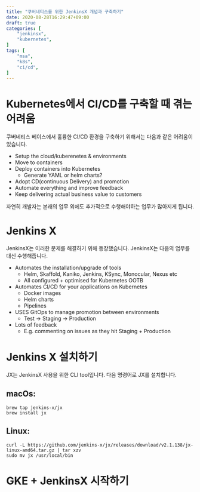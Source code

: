 ```yaml
---
title: "쿠버네티스를 위한 JenkinsX 개념과 구축하기"
date: 2020-08-28T16:29:47+09:00
draft: true
categories: [
    "jenkinsx",
    "kubernetes",
]
tags: [
    "msa",
    "k8s",
    "ci/cd",   
]
---
```


# Kubernetes에서 CI/CD를 구축할 때 겪는 어려움
쿠버네티스 베이스에서 훌륭한 CI/CD 환경을 구축하기 위해서는 다음과 같은 어려움이 있습니다.
* Setup the cloud/kuberenetes & environments
* Move to containers
* Deploy containers into Kubernetes
  * Generate YAML or helm charts?
* Adopt CD(continuous Delivery) and promotion
* Automate everything and improve feedback
* Keep delivering actual business value to customers

자연히 개발자는 본래의 업무 외에도 추가적으로 수행해야하는 업무가 많아지게 됩니다.

# Jenkins X
JenkinsX는 이러한 문제를 해결하기 위해 등장했습니다. JenkinsX는 다음의 업무를 대신 수행해줍니다.
* Automates the installation/upgrade of tools
  * Helm, Skaffold, Kaniko, Jenkins, KSync, Monocular, Nexus etc
  * All configured + optimised for Kubernetes OOTB
* Automates CI/CD for your applications on Kubernetes
  * Docker images
  * Helm charts
  * Pipelines
* USES GitOps to manage promotion between environments
  * Test -> Staging -> Production
* Lots of feedback
  * E.g. commenting on issues as they hit Staging + Production

# Jenkins X 설치하기

JX는 JenkinsX 사용을 위한 CLI tool입니다. 다음 명령어로 JX를 설치합니다.

## macOs:
```
brew tap jenkins-x/jx
brew install jx
```

## Linux:
```
curl -L https://github.com/jenkins-x/jx/releases/download/v2.1.138/jx-linux-amd64.tar.gz | tar xzv 
sudo mv jx /usr/local/bin
```

# GKE + JenkinsX 시작하기


